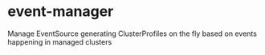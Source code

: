 # event-manager
Manage EventSource generating ClusterProfiles on the fly based on events happening in managed clusters
